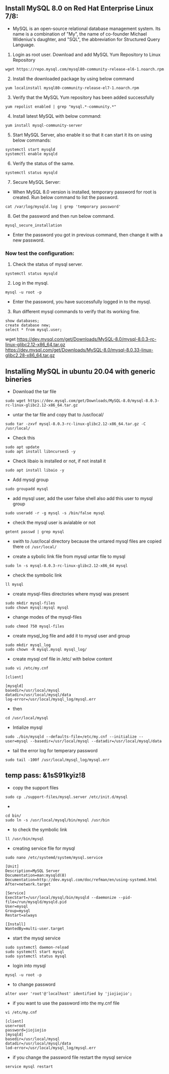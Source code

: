 Install MySQL 8.0 on Red Hat Enterprise Linux 7/8:
--------------------------------------------------
* MySQL is an open-source relational database management system. Its name is a combination of "My", the name of co-founder Michael Widenius's daughter, and "SQL", the abbreviation for Structured Query Language.


1. Login as root user. Download and add MySQL Yum Repository to Linux Repository
```
wget https://repo.mysql.com/mysql80-community-release-el6-1.noarch.rpm
```

2. Install the downloaded package by using below command
```
yum localinstall mysql80-community-release-el7-1.noarch.rpm
```

3. Verify that the MySQL Yum repository has been added successfully
```
yum repolist enabled | grep "mysql.*-community.*"
```

4. Install latest MySQL with below command:
```
yum install mysql-community-server
```

5. Start MySQL Server, also enable it so that it can start it its on using below commands:
```
systemctl start mysqld
systemctl enable mysqld
```

6. Verify the status of the same.
```
systemctl status mysqld
```

7. Secure MySQL Server:
* When MySQL 8.0 version is installed, temporary password for root is created. Run below command to list the password.
```
cat /var/log/mysqld.log | grep 'temporary password' 
```

8. Get the password and then run below command.
```
mysql_secure_installation
```
* Enter the password you got in previous command, then change it with a new password.

### Now test the configuration:

1. Check the status of mysql server.
```
systemctl status mysqld
```

2. Log in the mysql.
```
mysql -u root -p
```
* Enter the password, you have successfully logged in to the mysql.

3. Run different mysql commands to verify that its working fine.
```
show databases;
create database new;
select * from mysql.user;
```

wget https://dev.mysql.com/get/Downloads/MySQL-8.0/mysql-8.0.3-rc-linux-glibc2.12-x86_64.tar.gz
     https://dev.mysql.com/get/Downloads/MySQL-8.0/mysql-8.0.33-linux-glibc2.28-x86_64.tar.gz

Installing MySQL in ubuntu 20.04 with generic bineries
------------------------------------------------------

* Download the tar file
```
sudo wget https://dev.mysql.com/get/Downloads/MySQL-8.0/mysql-8.0.3-rc-linux-glibc2.12-x86_64.tar.gz
```

* untar the tar file and copy that to /usr/local/
```
sudo tar -zxvf mysql-8.0.3-rc-linux-glibc2.12-x86_64.tar.gz -C /usr/local/
```
* Check this
```
sudo apt update
sudo apt install libncurses5 -y
```
* Check libaio is installed or not, if not install it
```
sudo apt install libaio -y
```

* Add mysql group
```
sudo groupadd mysql
```

* add mysql user, add the user false shell also add this user to mysql group
```
sudo useradd -r -g mysql -s /bin/false mysql
```

* check the mysql user is avialable or not 
```
getent passwd | grep mysql
```

* swith to /usr/local directory because the untared mysql files are copied there 
``` cd /usr/local/ ```

* create a sybolic link file from mysql untar file to mysql
```
sudo ln -s mysql-8.0.3-rc-linux-glibc2.12-x86_64 mysql
```

* check the symbolic link
```
ll mysql
```

* create mysql-files directories where mysql was present
```
sudo mkdir mysql-files
sudo chown mysql:mysql mysql
```

* change modes of the mysql-files
```
sudo chmod 750 mysql-files
```

* create mysql_log file and add it to mysql user and group
```
sudo mkdir mysql_log
sudo chown -R mysql.mysql mysql_log/
```

* create mysql cnf file in /etc/ with below content
```
sudo vi /etc/my.cnf
```
```
[client]

[mysqld]
basedir=/usr/local/mysql
datadir=/usr/local/mysql/data
log-error=/usr/local/mysql_log/mysql.err
```
* then
```
cd /usr/local/mysql
```

* Intialize mysql
```
sudo ./bin/mysqld --defaults-file=/etc/my.cnf --initialize --user=mysql --basedir=/usr/local/mysql --datadir=/usr/local/mysql/data
```

* tail the error log for temperary password
```
sudo tail -100f /usr/local/mysql_log/mysql.err
```
## temp pass: &1sS91kyiz!8
* copy the support files
```
sudo cp ./support-files/mysql.server /etc/init.d/mysql
```

* 
```
cd bin/
sudo ln -s /usr/local/mysql/bin/mysql /usr/bin
```

* to check the symbolic link 
```
ll /usr/bin/mysql
```
* creating service file for mysql
```
sudo nano /etc/systemd/system/mysql.service
```
```
[Unit]
Description=MySQL Server
Documentation=man:mysqld(8)
Documentation=http://dev.mysql.com/doc/refman/en/using-systemd.html
After=network.target

[Service]
ExecStart=/usr/local/mysql/bin/mysqld --daemonize --pid-file=/run/mysqld/mysqld.pid
User=mysql
Group=mysql
Restart=always

[Install]
WantedBy=multi-user.target

```
* start the mysql service
```
sudo systemctl daemon-reload
sudo systemctl start mysql
sudo systemctl status mysql
```

* login into mysql
```
mysql -u root -p
```

* to change password
```
alter user 'root'@'localhost' identified by 'jiojiojio';
```

* if you want to use the password into the my.cnf file
```
vi /etc/my.cnf
```
```
[client]
user=root
password=jiojiojio
[mysqld]
basedir=/usr/local/mysql
datadir=/usr/local/mysql/data
lod-error=/usr/local/mysql_log/mysql.err
```

* if you change the password file restart the mysql service 
```
service mysql restart
```